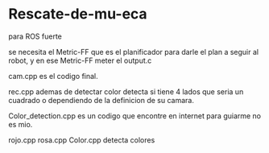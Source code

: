 # Rescate-de-mu-eca
para ROS fuerte

se necesita el Metric-FF que es el planificador para darle el plan a seguir al robot, y en ese Metric-FF meter el output.c 

cam.cpp es el codigo final.

rec.cpp ademas de detectar color detecta si tiene 4 lados que seria un cuadrado o dependiendo de la definicion de su camara.

Color_detection.cpp es un codigo que encontre en internet para guiarme no es mio.

rojo.cpp rosa.cpp Color.cpp detecta colores
